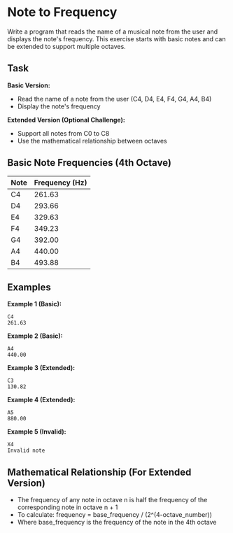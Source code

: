 # Note to Frequency

Write a program that reads the name of a musical note from the user and displays the note's frequency. This exercise starts with basic notes and can be extended to support multiple octaves.

## Task
**Basic Version:**
- Read the name of a note from the user (C4, D4, E4, F4, G4, A4, B4)
- Display the note's frequency

**Extended Version (Optional Challenge):**
- Support all notes from C0 to C8
- Use the mathematical relationship between octaves

## Basic Note Frequencies (4th Octave)
| Note | Frequency (Hz) |
|------|----------------|
| C4 | 261.63 |
| D4 | 293.66 |
| E4 | 329.63 |
| F4 | 349.23 |
| G4 | 392.00 |
| A4 | 440.00 |
| B4 | 493.88 |

## Examples
**Example 1 (Basic):**
```
C4
261.63
```

**Example 2 (Basic):**
```
A4
440.00
```

**Example 3 (Extended):**
```
C3
130.82
```

**Example 4 (Extended):**
```
A5
880.00
```

**Example 5 (Invalid):**
```
X4
Invalid note
```

## Mathematical Relationship (For Extended Version)
- The frequency of any note in octave n is half the frequency of the corresponding note in octave n + 1
- To calculate: frequency = base_frequency / (2^(4-octave_number))
- Where base_frequency is the frequency of the note in the 4th octave

